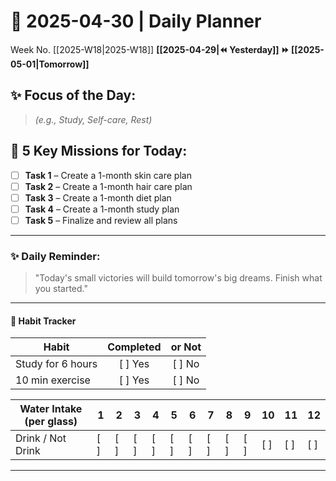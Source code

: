 # 🌼 **2025-04-30** | Daily Planner

Week No. [[2025-W18|2025-W18]]
**[[2025-04-29|⏪ Yesterday]] ⏩ [[2025-05-01|Tomorrow]]**

## ✨ Focus of the Day:  
> *(e.g., Study, Self-care, Rest)*

## 🌸 5 Key Missions for Today:
- [ ] **Task 1** – Create a 1-month skin care plan
- [ ] **Task 2** – Create a 1-month hair care plan
- [ ] **Task 3** – Create a 1-month diet plan
- [ ] **Task 4** – Create a 1-month study plan
- [ ] **Task 5** – Finalize and review all plans

---

### ✨ Daily Reminder:  
>"Today's small victories will build tomorrow's big dreams. Finish what you started."

---

#### 📌 Habit Tracker
| Habit             | Completed | or Not |
| ----------------- | :-------: | :----: |
| Study for 6 hours |  [ ] Yes  | [ ] No |
| 10 min exercise   |  [ ] Yes  | [ ] No |

| Water Intake (per glass) | 1   | 2   | 3   | 4   | 5   | 6   | 7   | 8   | 9   | 10  | 11  | 12  |
| ------------------------ | --- | --- | --- | --- | --- | --- | --- | --- | --- | --- | --- | --- |
| Drink / Not Drink        | [ ] | [ ] | [ ] | [ ] | [ ] | [ ] | [ ] | [ ] | [ ] | [ ] | [ ] | [ ] |

---




